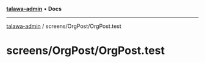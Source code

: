 [**talawa-admin**](../../../README.md) • **Docs**

***

[talawa-admin](../../../modules.md) / screens/OrgPost/OrgPost.test

# screens/OrgPost/OrgPost.test
